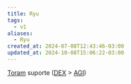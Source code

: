 ```yaml
---
title: Ryu
tags:
  - v1
aliases:
  - Ryu
created_at: 2024-07-08T12:43:46-03:00
updated_at: 2024-10-08T15:06:22-03:00
---
```


[Toram](../../../../entrada/2024/07/26/Toram.md)
suporte ([DEX](../../../../entrada/2024/07/09/Toram_DEX.md) > [AGI](../../../../entrada/2024/07/09/Toram_AGI.md))